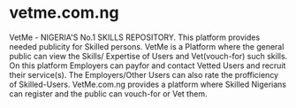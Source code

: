 # vetme.com.ng
VetMe - NIGERIA'S No.1 SKILLS REPOSITORY.
This platform provides needed publicity for Skilled persons.
VetMe is a Platform where the general public can view the Skills/ Expertise of Users and Vet(vouch-for) such skills. On this platform Employers can payfor and contact Vetted Users and recruit their service(s). The Employers/Other Users can also rate the profficiency of Skilled-Users. 
 VetMe.com.ng provides a platform where Skilled Nigerians can register and the public can vouch-for or Vet them. 
